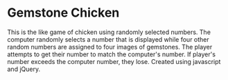# Gemstone Chicken
This is the like game of chicken using randomly selected numbers. The computer randomly selects a number that is displayed while four other random numbers are assigned to four images of gemstones. The player attempts to get their number to match the computer's number. If player's number exceeds the computer number, they lose. Created using javascript and jQuery.
